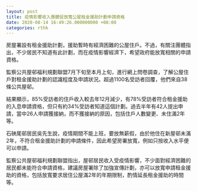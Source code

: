 ```yaml
---
layout: post
title: 疫情影響收入團體促放寬公屋租金援助計劃申請資格
date: 2020-08-14 16:49:26.000000000 +08:00
categories: rthk
---
```


房屋署設有租金援助計劃，援助暫時有經濟困難的公屋住戶。不過，有關注團體指出，不少居民不知道有此計劃，而在疫情影響經濟下，希望政府能放寬相關的申請資格。

監察公共屋邨福利規劃聯盟7月下旬至本月上旬，進行網上問卷調查，了解公屋住戶對租金援助計劃的認識程度及申請狀況。超過1100名受訪者回覆，他們來自38條公共屋邨。

結果顯示，85%受訪者的住戶收入較去年12月減少，有78%受訪者符合租金援助的入息申請資格，但只有約34%受訪者知道這個計劃。過去半年有42人提出申請，當中26人申請獲接納，而不獲接納的原因，包括住戶人數變更、未住滿2年等。

石硤尾邨居民吳先生說，疫情期間不能上班，要放無薪假，由於他住在新屋邨未滿2年，不符合租金援助計劃的申請條件，因此希望房署放寬，例如只按收入水平便可以申請。

監察公共屋邨福利規劃聯盟指出，屋邨居民收入受疫情影響，不少面對經濟困難的居民都未能符合申請資格，建議房屋署除了加強宣傳計劃，亦可以放寬申請租金援助的資格，包括放寬要求居住公屋滿2年的年期限制，酌情延長租金援助的時間等。
